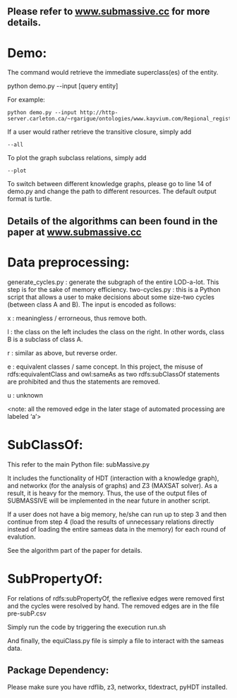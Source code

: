 ## Please refer to www.submassive.cc for more details.

# Demo:

The command would retrieve the immediate superclass(es) of the entity.

python demo.py --input [query entity]

For example:

```
python demo.py --input http://http-server.carleton.ca/~rgarigue/ontologies/www.kayvium.com/Regional_registry#Staff
```
If a user would rather retrieve the transitive closure, simply add
```
--all
```

To plot the graph subclass relations, simply add
```
--plot
```

To switch between different knowledge graphs, please go to line 14 of demo.py and change the path to different resources.
The default output format is turtle.

## Details of the algorithms can been found in the paper at www.submassive.cc
# Data preprocessing:
generate_cycles.py : generate the subgraph of the entire LOD-a-lot. This step is for the sake of memory efficiency.
two-cycles.py : this is a Python script that allows a user to make decisions about some size-two cycles (between class A and B). The input is encoded as follows:

x : meaningless / errorneous, thus remove both.

l : the class on the left includes the class on the right. In other words, class B is a subclass of class A.

r : similar as above, but reverse order.

e : equivalent classes / same concept. In this project, the misuse of rdfs:equivalentClass and owl:sameAs as two rdfs:subClassOf statements are prohibited and thus the statements are removed.

u : unknown

<note: all the removed edge in the later stage of automated processing are labeled ‘a’>

# SubClassOf:

This refer to the main Python file: subMassive.py

It includes the functionality of HDT (interaction with a knowledge graph), and networkx (for the analysis of graphs) and Z3 (MAXSAT solver). As a result, it is heavy for the memory. Thus, the use of the output files of SUBMASSIVE will be implemented in the near future in another script.

If a user does not have a big memory, he/she can run up to step 3 and then continue from step 4 (load the results of unnecessary relations directly instead of loading the entire sameas data in the memory) for each round of evalution.

See the algorithm part of the paper for details.

# SubPropertyOf:

For relations of rdfs:subPropertyOf, the reflexive edges were removed first and the cycles were resolved by hand. The removed edges are in the file pre-subP.csv

Simply run the code by triggering the execution run.sh

And finally, the equiClass.py file is simply a file to interact with the sameas data.


## Package Dependency:
Please make sure you have
rdflib, z3, networkx, tldextract, pyHDT installed. 
